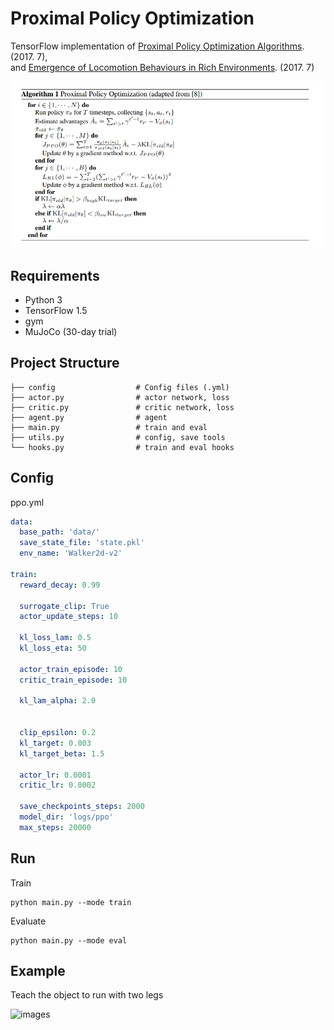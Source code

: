 # Proximal Policy Optimization

TensorFlow implementation of [Proximal Policy Optimization Algorithms](https://arxiv.org/pdf/1707.06347.pdf). (2017. 7),  
and [Emergence of Locomotion Behaviours in Rich Environments](https://arxiv.org/pdf/1707.02286.pdf). (2017. 7)

![images](images/paper.png)

## Requirements

- Python 3
- TensorFlow 1.5
- gym
- MuJoCo (30-day trial)


## Project Structure


    ├── config                  # Config files (.yml)
    ├── actor.py                # actor network, loss
    ├── critic.py               # critic network, loss
    ├── agent.py                # agent 
    ├── main.py                 # train and eval
    ├── utils.py                # config, save tools  
    └── hooks.py                # train and eval hooks
    

## Config

ppo.yml

```yml
data:
  base_path: 'data/'
  save_state_file: 'state.pkl'
  env_name: 'Walker2d-v2'

train:
  reward_decay: 0.99

  surrogate_clip: True
  actor_update_steps: 10

  kl_loss_lam: 0.5
  kl_loss_eta: 50

  actor_train_episode: 10
  critic_train_episode: 10

  kl_lam_alpha: 2.0


  clip_epsilon: 0.2
  kl_target: 0.003
  kl_target_beta: 1.5

  actor_lr: 0.0001
  critic_lr: 0.0002

  save_checkpoints_steps: 2000
  model_dir: 'logs/ppo'
  max_steps: 20000

```


## Run


Train

```
python main.py --mode train
```

Evaluate
```
python main.py --mode eval
```


## Example
Teach the object to run with two legs

![images](images/example.gif)
